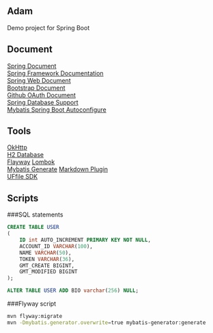 ## Adam
Demo project for Spring Boot

## Document
[Spring Document](https://spring.io/guides)     
[Spring Framework Documentation](https://docs.spring.io/spring/docs/5.0.3.RELEASE/spring-framework-reference/index.html)    
[Spring Web Document](https://spring.io/guides/gs/serving-web-content/)    
[Bootstrap Document](https://v3.bootcss.com/getting-started/)   
[Github OAuth Document](https://developer.github.com/apps/building-oauth-apps/)      
[Spring Database Support](https://docs.spring.io/spring-boot/docs/2.0.0.RC1/reference/htmlsingle/#boot-features-embedded-database-support)  
[Mybatis Spring Boot Autoconfigure](http://www.mybatis.org/spring-boot-starter/mybatis-spring-boot-autoconfigure/)  

## Tools
[OkHttp](https://square.github.io/okhttp/)   
[H2 Database](https://www.h2database.com/html/main.html)  
[Flayway](https://flywaydb.org/getstarted/)
[Lombok](https://www.projectlombok.org/)    
[Mybatis Generate](http://www.mybatis.org/generator/)
[Markdown Plugin](http://editor.md.ipandao.com/)  
[UFfile SDK](https://github.com/ucloud/ufile-sdk-java)  

## Scripts

###SQL statements
```sql
CREATE TABLE USER
(
    ID int AUTO_INCREMENT PRIMARY KEY NOT NULL,
    ACCOUNT_ID VARCHAR(100),
    NAME VARCHAR(50),
    TOKEN VARCHAR(36),
    GMT_CREATE BIGINT,
    GMT_MODIFIED BIGINT
);
```

```sql
ALTER TABLE USER ADD BIO varchar(256) NULL;
```

###Flyway script
```bash
mvn flyway:migrate
mvn -Dmybatis.generator.overwrite=true mybatis-generator:generate
```